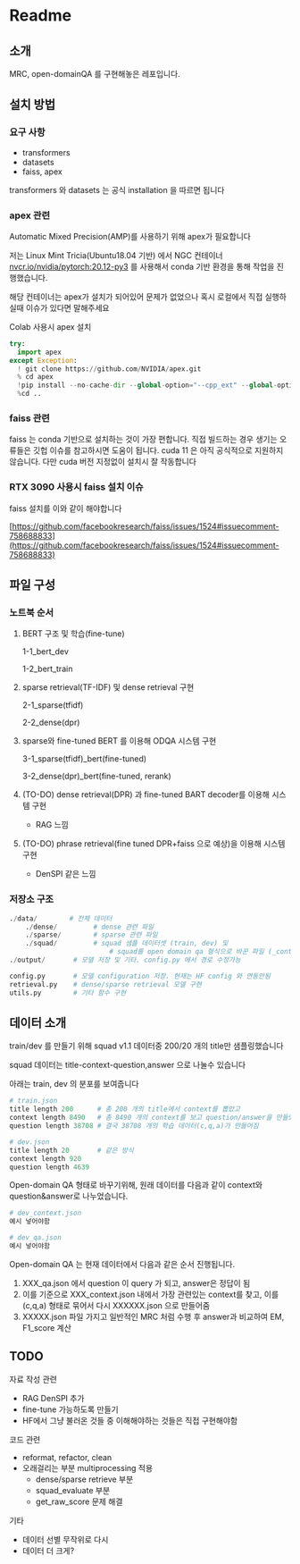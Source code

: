# Readme

## 소개

MRC, open-domainQA 를 구현해놓은 레포입니다.

## 설치 방법

### 요구 사항

- transformers
- datasets
- faiss, apex

transformers 와 datasets 는 공식 installation 을 따르면 됩니다

### apex 관련 
Automatic Mixed Precision(AMP)를 사용하기 위해 apex가 필요합니다

저는 Linux Mint Tricia(Ubuntu18.04 기반) 에서 NGC 컨테이너 [nvcr.io/nvidia/pytorch:20.12-py3](http://nvcr.io/nvidia/pytorch:20.12-py3) 를 사용해서 conda 기반 환경을 통해 작업을 진행했습니다. 

해당 컨테이너는 apex가 설치가 되어있어 문제가 없었으나 혹시 로컬에서 직접 실행하실때 이슈가 있다면 말해주세요 

Colab 사용시 apex 설치

```python
try:
  import apex
except Exception:
  ! git clone https://github.com/NVIDIA/apex.git
  % cd apex
  !pip install --no-cache-dir --global-option="--cpp_ext" --global-option="--cuda_ext" .
  %cd ..
```

### faiss 관련

faiss 는 conda 기반으로 설치하는 것이 가장 편합니다. 
직접 빌드하는 경우 생기는 오류들은 깃헙 이슈를 참고하시면 도움이 됩니다.
cuda 11 은 아직 공식적으로 지원하지 않습니다. 다만 cuda 버전 지정없이 설치시 잘 작동합니다

### RTX 3090 사용시 faiss 설치 이슈

faiss 설치를 이와 같이 해야합니다

[https://github.com/facebookresearch/faiss/issues/1524#issuecomment-758688833](https://github.com/facebookresearch/faiss/issues/1524#issuecomment-758688833)

## 파일 구성

### 노트북 순서

1. BERT 구조 및 학습(fine-tune)

    1-1_bert_dev

    1-2_bert_train

2. sparse retrieval(TF-IDF) 및 dense retrieval 구현

    2-1_sparse(tfidf)

    2-2_dense(dpr)

3. sparse와 fine-tuned BERT 를 이용해 ODQA 시스템 구현 

    3-1_sparse(tfidf)_bert(fine-tuned)

    3-2_dense(dpr)_bert(fine-tuned, rerank)

4. (TO-DO) dense retrieval(DPR) 과 fine-tuned BART decoder를 이용해 시스템 구현 
    - RAG 느낌
5. (TO-DO) phrase retrieval(fine tuned DPR+faiss 으로 예상)을 이용해 시스템 구현
    - DenSPI 같은 느낌

 

### 저장소 구조

```python
./data/        # 전체 데이터
	./dense/         # dense 관련 파일
	./sparse/        # sparse 관련 파일
	./squad/         # squad 샘플 데이터셋 (train, dev) 및 
                         # squad를 open domain qa 형식으로 바꾼 파일 (_context, _qa)
./output/       # 모델 저장 및 기타. config.py 에서 경로 수정가능 

config.py       # 모델 configuration 저장. 현재는 HF config 와 연동안됨
retrieval.py    # dense/sparse retrieval 모델 구현
utils.py        # 기타 함수 구현
```

## 데이터 소개

train/dev 를 만들기 위해 squad v1.1 데이터중 200/20 개의 title만 샘플링했습니다 

squad 데이터는 title-context-question,answer 으로 나눌수 있습니다 

아래는 train, dev 의 분포를 보여줍니다
```python
# train.json
title length 200      # 총 200 개의 title에서 context를 뽑았고  
context length 8490   # 총 8490 개의 context를 보고 question/answer을 만들었으며
question length 38708 # 결국 38708 개의 학습 데이터(c,q,a)가 만들어짐
```
```python
# dev.json
title length 20       # 같은 방식
context length 920
question length 4639
```

Open-domain QA 형태로 바꾸기위해, 원래 데이터를 다음과 같이 context와 question&answer로 나누었습니다.
```python
# dev_context.json
예시 넣어야함 
```
```python
# dev_qa.json
예시 넣어야함 
```
Open-domain QA 는 현재 데이터에서 다음과 같은 순서 진행됩니다.

1. XXX_qa.json 에서 question 이 query 가 되고, answer은 정답이 됨
2. 이를 기준으로 XXX_context.json 내에서 가장 관련있는 context를 찾고, 이를 (c,q,a) 형태로 묶어서 다시 XXXXXX.json 으로 만들어줌 
3. XXXXX.json 파일 가지고 일반적인 MRC 처럼 수행 후 answer과 비교하여 EM, F1_score 계산

## TODO

자료 작성 관련 
- RAG DenSPI 추가 
- fine-tune 가능하도록 만들기
- HF에서 그냥 불러온 것들 중 이해해야하는 것들은 직접 구현해야함


코드 관련
- reformat, refactor, clean 
- 오래걸리는 부분 multiprocessing 적용 
   - dense/sparse retrieve 부분 
   - squad_evaluate 부분 
   - get_raw_score 문제 해결 
   
기타 
- 데이터 선별 무작위로 다시 
- 데이터 더 크게?




 